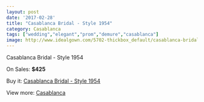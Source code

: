 ```yaml
---
layout: post
date: '2017-02-28'
title: "Casablanca Bridal - Style 1954"
category: Casablanca
tags: ["wedding","elegant","prom","demure","casablanca"]
image: http://www.idealgown.com/5702-thickbox_default/casablanca-bridal-style-1954.jpg
---
```

Casablanca Bridal - Style 1954

On Sales: **$425**
<a href="https://www.idealgown.com/en/casablanca/2484-casablanca-bridal-style-1954.html"><amp-img layout="responsive" width="600" height="600" src="//www.idealgown.com/5702-thickbox_default/casablanca-bridal-style-1954.jpg" alt="Casablanca Bridal - Style 1954 0" /></a>
<a href="https://www.idealgown.com/en/casablanca/2484-casablanca-bridal-style-1954.html"><amp-img layout="responsive" width="600" height="600" src="//www.idealgown.com/5704-thickbox_default/casablanca-bridal-style-1954.jpg" alt="Casablanca Bridal - Style 1954 1" /></a>
<a href="https://www.idealgown.com/en/casablanca/2484-casablanca-bridal-style-1954.html"><amp-img layout="responsive" width="600" height="600" src="//www.idealgown.com/5703-thickbox_default/casablanca-bridal-style-1954.jpg" alt="Casablanca Bridal - Style 1954 2" /></a>

Buy it: [Casablanca Bridal - Style 1954](https://www.idealgown.com/en/casablanca/2484-casablanca-bridal-style-1954.html "Casablanca Bridal - Style 1954")

View more: [Casablanca](https://www.idealgown.com/en/31-casablanca "Casablanca")